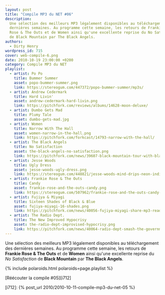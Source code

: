 ```yaml
---
layout: post
title: "Compile MP3 du NET #06"
description:
  Une sélection des meilleurs MP3 légalement disponibles au téléchargement des
  dernières semaines. Au programme cette semaine, les retours de Frankie
  Rose & The Outs et de Women ainsi qu'une excellente reprise du No Satisfaction
  de Black Mountain par The Black Angels.
authors:
  - Dirty Henry
wordpress_id: 715
cover: web-compile-6.png
date: 2010-10-19 23:00:00 +0200
category: Compile MP3 du NET
playlist:
  - artist: Po Po
    title: Bummer Summer
    asset: popo-bummer-summer.png
    link: https://stereogum.com/447372/popo-bummer-summer/mp3s/
  - artist: Andrew Cedermark
    title: Hard Livin'
    asset: andrew-cedermark-hard-livin.png
    link: https://pitchfork.com/reviews/albums/14628-moon-deluxe/
  - artist: Dumbo Gets Mad
    title: Plumy Tale
    asset: dumbo-gets-mad.jpg
  - artist: Women
    title: Narrow With The Hall
    asset: women-narrow-in-the-hall.png
    link: https://pitchfork.com/forkcast/14793-narrow-with-the-hall/
  - artist: The Black Angels
    title: No Satisfaction
    asset: the-black-angels-no-satisfaction.png
    link: https://pitchfork.com/news/39607-black-mountain-tour-with-black-angels/
  - artist: Jesse Woods
    title: Ugly Dress
    asset: jesse-woods-ugly-dress.png
    link: https://stereogum.com/448821/jesse-woods-mind-drips-neon-indian-cover/mp3s/
  - artist: Frankie Rose & The Outs
    title: Candy
    asset: frankie-rose-and-the-outs-candy.png
    link: https://stereogum.com/507962/frankie-rose-and-the-outs-candy-stereogum-premiere/mp3s/
  - artist: Fujiya & Miyagi
    title: Sixteen Shades of Black & Blue
    asset: fujiya-miyagi-16-shades.png
    link: https://pitchfork.com/news/40056-fujiya-miyagi-share-mp3-ready-new-album/
  - artist: The Radio Dept.
    title: The New Improved Hypocrisy
    asset: the-radio-dept-improvised-hypocrisy.png
    link: https://pitchfork.com/news/40064-radio-dept-smash-the-government-on-new-song/
---
```


Une sélection des meilleurs MP3 légalement disponibles au téléchargement des
dernières semaines. Au programme cette semaine, les retours de **Frankie Rose &
The Outs** et de **Women** ainsi qu'une excellente reprise du _No Satisfaction_
de **Black Mountain** par **The Black Angels**.

{% include polaroids.html polaroids=page.playlist %}

[Réécouter la compile #05][i712]

[i712]: {% post_url 2010/2010-10-11-compile-mp3-du-net-05 %}
